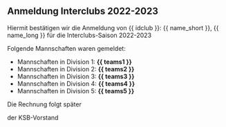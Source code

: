 ## Anmeldung Interclubs 2022-2023

Hiermit bestätigen wir die Anmeldung von {{ idclub }}: {{ name_short }}, {{ name_long }} für die Interclubs-Saison 2022-2023

Folgende Mannschaften waren gemeldet:

  - Mannschaften in Division 1: **{{ teams1 }}**
  - Mannschaften in Division 2: **{{ teams2 }}**
  - Mannschaften in Division 3: **{{ teams3 }}**
  - Mannschaften in Division 4: **{{ teams4 }}**
  - Mannschaften in Division 5: **{{ teams5 }}**

Die Rechnung folgt später

der KSB-Vorstand